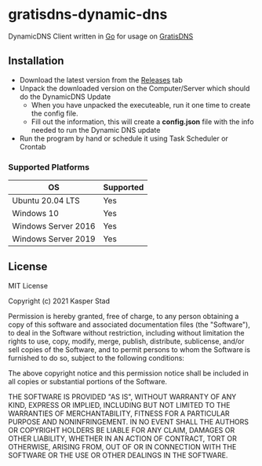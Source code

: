 # gratisdns-dynamic-dns

DynamicDNS Client written in [Go](https://golang.org/) for usage on [GratisDNS](https://web.gratisdns.dk/)

## Installation

* Download the latest version from the [Releases](https://github.com/kasperstad/gratisdns-dynamic-dns/releases) tab
* Unpack the downloaded version on the Computer/Server which should do the DynamicDNS Update
  * When you have unpacked the executeable, run it one time to create the config file.
  * Fill out the information, this will create a **config.json** file with the info needed to run the Dynamic DNS update
* Run the program by hand or schedule it using Task Scheduler or Crontab

### Supported Platforms

| OS                     | Supported             |
| ---------------------- | --------------------- |
| Ubuntu 20.04 LTS       | Yes                   |
| Windows 10             | Yes                   |
| Windows Server 2016    | Yes                   |
| Windows Server 2019    | Yes                   |

## License

MIT License

Copyright (c) 2021 Kasper Stad

Permission is hereby granted, free of charge, to any person obtaining a copy
of this software and associated documentation files (the "Software"), to deal
in the Software without restriction, including without limitation the rights
to use, copy, modify, merge, publish, distribute, sublicense, and/or sell
copies of the Software, and to permit persons to whom the Software is
furnished to do so, subject to the following conditions:

The above copyright notice and this permission notice shall be included in all
copies or substantial portions of the Software.

THE SOFTWARE IS PROVIDED "AS IS", WITHOUT WARRANTY OF ANY KIND, EXPRESS OR
IMPLIED, INCLUDING BUT NOT LIMITED TO THE WARRANTIES OF MERCHANTABILITY,
FITNESS FOR A PARTICULAR PURPOSE AND NONINFRINGEMENT. IN NO EVENT SHALL THE
AUTHORS OR COPYRIGHT HOLDERS BE LIABLE FOR ANY CLAIM, DAMAGES OR OTHER
LIABILITY, WHETHER IN AN ACTION OF CONTRACT, TORT OR OTHERWISE, ARISING FROM,
OUT OF OR IN CONNECTION WITH THE SOFTWARE OR THE USE OR OTHER DEALINGS IN THE
SOFTWARE.
